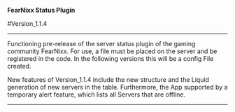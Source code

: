 __FearNixx Status Plugin__

#Version_1.1.4

--------------------------------------------------------------------------------

Functioning pre-release of the server status plugin of the gaming community
FearNixx. For use, a file must be placed on the server and
be registered in the code. In the following versions this will be a config
File created.

New features of Version_1.1.4 include the new structure and the
Liquid generation of new servers in the table. Furthermore, the
App supported by a temporary alert feature, which lists all
Servers that are offline.

--------------------------------------------------------------------------------


